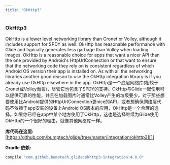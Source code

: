```yaml
---
title: "OkHttp3"
---
```


### OkHttp3

OkHttp is a lower level networking library than Cronet or Volley, although it includes support for SPDY as well. OkHttp has reasonable performance with Glide and typically generates less garbage than Volley when loading images. OkHttp is a reasonable choice for apps that want a nicer API than the one provided by Android's HttpUrlConnection or that want to ensure that the networking code they rely on is consistent regardless of which Android OS version their app is installed on. As with all the networking libraries another good reason to use the OkHttp integration library is if you already use OkHttp elsewhere in the app.
OkHttp是一个底层网络库(相较于Cronet或Volley而言)，尽管它也包含了SPDY的支持。OkHttp与Glide一起使用可以提供可靠的性能，并且在加载图片时通常比Volley产生的垃圾要少。对于那些想要使用比Android提供的HttpUrlConnection更nice的API，或者想确保网络层代码不依赖于app安装的设备上Android OS版本的应用，OkHttp是一个合理的选择。如果你已经在app中某个地方使用了OkHttp，这也是选择继续为Glide使用OkHttp的一个很好的理由，就像其他网络库一样。


**库代码在这里:** [https://github.com/bumptech/glide/tree/master/integration/okhttp3][1]

**Gradle 依赖:**
```groovy
compile "com.github.bumptech.glide:okhttp3-integration:4.0.0"
```

[1]: https://github.com/bumptech/glide/tree/master/integration/okhttp3